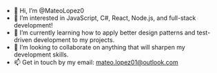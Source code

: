 - 👋 Hi, I’m @MateoLopez0
- 👀 I’m interested in JavaScript, C#, React, Node.js, and full-stack development!
- 🌱 I’m currently learning how to apply better design patterns and test-driven development to my projects.
- 💞️ I’m looking to collaborate on anything that will sharpen my development skills.
- 📫 Get in touch by my email: mateo.lopez01@outlook.com

<!---
MateoLopez0/MateoLopez0 is a ✨ special ✨ repository because its `README.md` (this file) appears on your GitHub profile.
You can click the Preview link to take a look at your changes.
--->
